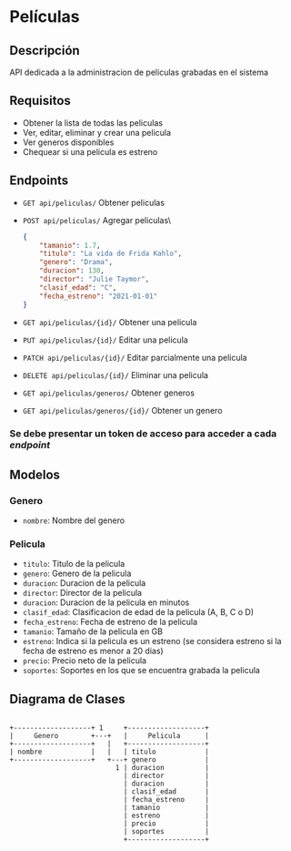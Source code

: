 # Películas

## Descripción

API dedicada a la administracion de peliculas grabadas en el sistema

## Requisitos

- Obtener la lista de todas las peliculas
- Ver, editar, eliminar y crear una pelicula
- Ver generos disponibles
- Chequear si una pelicula es estreno

## Endpoints

- `GET api/peliculas/` Obtener peliculas
- `POST api/peliculas/` Agregar peliculas\

    ```json
    {
        "tamanio": 1.7,
        "titulo": "La vida de Frida Kahlo",
        "genero": "Drama",
        "duracion": 130,
        "director": "Julie Taymor",
        "clasif_edad": "C",
        "fecha_estreno": "2021-01-01"
    }
    ```

- `GET api/peliculas/{id}/` Obtener una pelicula
- `PUT api/peliculas/{id}/` Editar una pelicula
- `PATCH api/peliculas/{id}/` Editar parcialmente una pelicula
- `DELETE api/peliculas/{id}/` Eliminar una pelicula

- `GET api/peliculas/generos/` Obtener generos
- `GET api/peliculas/generos/{id}/` Obtener un genero

### Se debe presentar un token de acceso para acceder a cada *endpoint*

## Modelos

### Genero

- `nombre`: Nombre del genero

### Pelicula

- `titulo`: Titulo de la pelicula
- `genero`: Genero de la pelicula
- `duracion`: Duracion de la pelicula
- `director`: Director de la pelicula
- `duracion`: Duracion de la pelicula en minutos
- `clasif_edad`: Clasificacion de edad de la pelicula (A, B, C o D)
- `fecha_estreno`: Fecha de estreno de la pelicula
- `tamanio`: Tamaño de la pelicula en GB
- `estreno`: Indica si la pelicula es un estreno (se considera estreno si la fecha de estreno es menor a 20 dias)
- `precio`: Precio neto de la pelicula
- `soportes`: Soportes en los que se encuentra grabada la pelicula

## Diagrama de Clases

```plaintext

+-------------------+ 1     +-------------------+
|     Genero        +---+   |     Pelicula      |
+-------------------+   |   +-------------------+
| nombre            |   |   | titulo            |
+-------------------+   +---+ genero            |
                          1 | duracion          |
                            | director          |
                            | duracion          |
                            | clasif_edad       |
                            | fecha_estreno     |
                            | tamanio           |
                            | estreno           |
                            | precio            |
                            | soportes          |
                            +-------------------+
```
